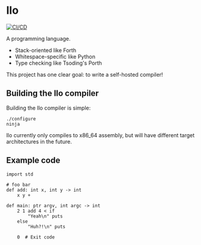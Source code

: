 # Ilo

[![CI/CD](https://github.com/nootr/ilo/actions/workflows/main.yml/badge.svg)](https://github.com/nootr/ilo/actions)

A programming language.

* Stack-oriented like Forth
* Whitespace-specific like Python
* Type checking like Tsoding's Porth

This project has one clear goal: to write a self-hosted compiler!


## Building the Ilo compiler

Building the Ilo compiler is simple:

```
./configure
ninja
```

Ilo currently only compiles to x86_64 assembly, but will have different target
architectures in the future.


## Example code

```
import std

# foo bar
def add: int x, int y -> int
    x y +

def main: ptr argv, int argc -> int
    2 1 add 4 < if
        "Yeah\n" puts
    else
        "Huh?!\n" puts

    0  # Exit code
```
